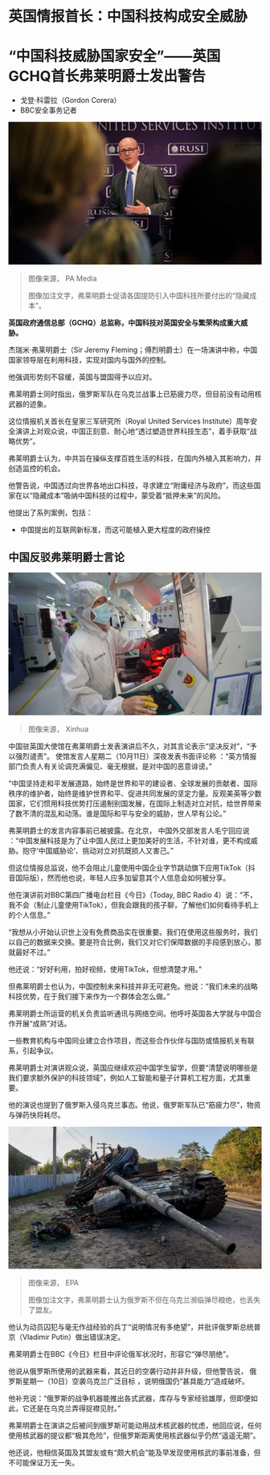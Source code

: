 # 英国情报首长：中国科技构成安全威胁

#  “中国科技威胁国家安全”——英国GCHQ首长弗莱明爵士发出警告

  * 戈登·科雷拉（Gordon Corera） 
  * BBC安全事务记者 


![弗莱明爵士在伦敦为英国皇家三军研究所（RUSI）演讲（11/10/2022）](_127060179_152747.politics-ukraine--16251357_pictures_pri13.jpg)

> 图像来源，  PA Media
>
> 图像加注文字，弗莱明爵士促请各国提防引入中国科技所要付出的“隐藏成本”。

**英国政府通信总部（GCHQ）总监称，中国科技对英国安全与繁荣构成重大威胁。**

杰瑞米·弗莱明爵士（Sir Jeremy Fleming；傅烈明爵士）在一场演讲中称，中国国家领导层在利用科技，实现对国内与国外的控制。

他强调形势刻不容缓，英国与盟国得予以应对。

弗莱明爵士同时指出，俄罗斯军队在乌克兰战事上已筋疲力尽，但目前没有动用核武器的迹象。

这位情报机关首长在皇家三军研究所（Royal United Services Institute）周年安全演讲上对观众说，中国正刻意、耐心地“透过塑造世界科技生态”，着手获取“战略优势”。

弗莱明爵士认为，中共旨在操纵支撑百姓生活的科技，在国内外植入其影响力，并创造监控的机会。

他警告说，中国透过向世界各地出口科技，寻求建立“附庸经济与政府”，而这些国家在以“隐藏成本”吸纳中国科技的过程中，蒙受着“抵押未来”的风险。

他提出了系列案例，包括：
  * 中国提出的互联网新标准，而这可能植入更大程度的政府操控 

##  中国反驳弗莱明爵士言论

![江西南昌高新区一家通信企业内工作人员在生产线工作（新华社图片9/5/2022）](_127060180_xxjpsgc007088_20220510_pepfn0a001.jpg)

> 图像来源，  Xinhua

中国驻英国大使馆在弗莱明爵士发表演讲后不久，对其言论表示“坚决反对”，“予以强烈谴责”。
 使馆发言人星期二（10月11日）深夜发表书面评论称  ：“英方情报部门负责人有关论调充满偏见、毫无根据，是对中国的恶意诽谤。”

“中国坚持走和平发展道路，始终是世界和平的建设者、全球发展的贡献者、国际秩序的维护者，始终是维护世界和平、促进共同发展的坚定力量。反观美英等少数国家，它们惯用科技优势打压遏制别国发展，在国际上制造对立对抗，给世界带来了数不清的混乱和动荡。谁是国际和平与安全的威胁，世人早有公论。”

弗莱明爵士的发言内容事前已被披露。在北京， 中国外交部发言人毛宁回应说  ：“中国发展科技是为了让中国人民过上更加美好的生活，不针对谁，更不构成威胁。抱守‘中国威胁论’、挑动对立对抗既损人又害己。”

但这位情报总监说，他不会阻止儿童使用中国企业字节跳动旗下应用TikTok（抖音国际版），然而他也说，年轻人应多加留意其个人信息会如何被分享。

他在演讲前对BBC第四广播电台栏目《今日》（Today, BBC Radio 4）说：“不，我不会（制止儿童使用TikTok），但我会跟我的孩子聊，了解他们如何看待手机上的个人信息。”

“我想从小开始认识世上没有免费商品实在很重要。我们在使用这些服务时，我们以自己的数据来交换。要是符合比例，我们又对它们保障数据的手段感到放心，那就最好不过。”

他还说：“好好利用，拍好视频，使用TikTok，但想清楚才用。”

但弗莱明爵士也认为，中国控制未来科技并非无可避免。他说：“我们未来的战略科技优势，在于我们接下来作为一个群体会怎么做。”

弗莱明爵士所运营的机关负责监听通讯与网络空间。他呼吁英国各大学就与中国合作开展“成熟”对话。

一些教育机构与中国同业建立合作项目，而这些合作伙伴与国防或情报机关有联系，引起争议。

弗莱明爵士对演讲观众说，英国应继续欢迎中国学生留学，但要“清楚说明哪些是我们要求额外保护的科技领域”，例如人工智能和量子计算机工程方面，尤其重要。

他的演说也提到了俄罗斯入侵乌克兰事态。他说，俄罗斯军队已“筋疲力尽”，物资与弹药快将耗尽。

![乌克兰哈尔科夫伊久姆镇上一辆被毁坦克（7/10/2022）](_127060181_205438-shutterstock_editorial_russian_invasion_of_ukraine_kha_13447249d.jpg)

> 图像来源，  EPA
>
> 图像加注文字，弗莱明爵士认为俄罗斯不但在乌克兰濒临弹尽粮绝，也丢失了盟友。

他认为动员囚犯与毫无作战经验的兵丁“说明情况有多绝望”，并批评俄罗斯总统普京（Vladimir Putin）做出错误决定。

弗莱明爵士在BBC《今日》栏目中评论俄军状况时，形容它“弹尽朋绝”。

他说从俄罗斯所使用的武器来看，其近日的空袭行动并非升级，但他警告说， 俄罗斯星期一（10日）空袭乌克兰广泛目标  ，说明俄国仍“甚具能力”造成破坏。

他补充说：“俄罗斯的战争机器能推出各式武器，库存与专家经验雄厚，但即便如此，它还是在乌克兰弄得捉襟见肘。”

弗莱明爵士在演讲之后被问到俄罗斯可能动用战术核武器的忧虑，他回应说，任何使用核武器的提议都“极其危险”，但俄罗斯距离使用核武器似乎仍然“遥遥无期”。

他还说，他相信英国及其盟友或有“颇大机会”能及早发现使用核武的事前准备，但不可能保证万无一失。


